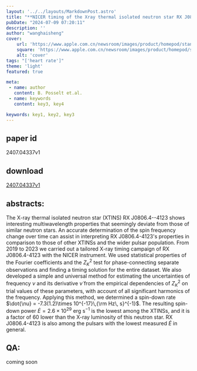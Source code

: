 ```yaml
---
layout: '../../layouts/MarkdownPost.astro'
title: "**NICER timing of the Xray thermal isolated neutron star RX J080644123**"
pubDate: "2024-07-09 07:20:11"
description: ''
author: "wanghaisheng"
cover:
    url: 'https://www.apple.com.cn/newsroom/images/product/homepod/standard/Apple-HomePod-hero-230118_big.jpg.large_2x.jpg'
    square: 'https://www.apple.com.cn/newsroom/images/product/homepod/standard/Apple-HomePod-hero-230118_big.jpg.large_2x.jpg'
    alt: 'cover'
tags: "['heart rate']" 
theme: 'light'
featured: true

meta:
 - name: author
   content: B. Posselt et.al.
 - name: keywords
   content: key3, key4

keywords: key1, key2, key3
---
```


## paper id
2407.04337v1
## download
[2407.04337v1](http://arxiv.org/abs/2407.04337v1)
## abstracts:
The X-ray thermal isolated neutron star (XTINS) RX J0806.4--4123 shows interesting multiwavelength properties that seemingly deviate from those of similar neutron stars. An accurate determination of the spin frequency change over time can assist in interpreting RX J0806.4-4123's properties in comparison to those of other XTINSs and the wider pulsar population. From 2019 to 2023 we carried out a tailored X-ray timing campaign of RX J0806.4-4123 with the NICER instrument. We used statistical properties of the Fourier coefficients and the $Z_K^2$ test for phase-connecting separate observations and finding a timing solution for the entire dataset. We also developed a simple and universal method for estimating the uncertainties of frequency $\nu$ and its derivative $\dot{\nu}$ from the empirical dependencies of $Z_K^2$ on trial values of these parameters, with account of all significant harmonics of the frequency. Applying this method, we determined a spin-down rate $\dot{\nu} = -7.3(1.2)\times 10^{-17}\,{\rm Hz\, s}^{-1}$. The resulting spin-down power $\dot{E}=2.6\times 10^{29}$ erg s$^{-1}$ is the lowest among the XTINSs, and it is a factor of 60 lower than the X-ray luminosity of this neutron star. RX J0806.4-4123 is also among the pulsars with the lowest measured $\dot{E}$ in general.
## QA:
coming soon
